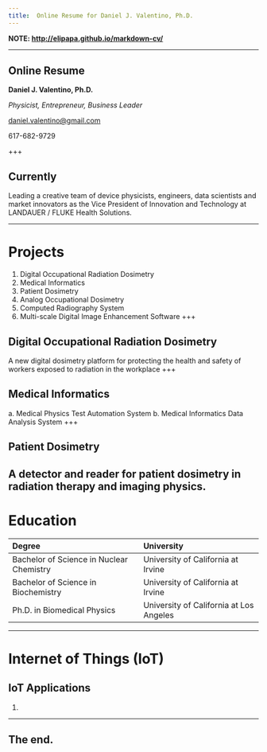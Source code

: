 ```yaml
---
title:  Online Resume for Daniel J. Valentino, Ph.D.
---
```

**NOTE:  http://elipapa.github.io/markdown-cv/**

---
## Online Resume
**Daniel J. Valentino, Ph.D.**

*Physicist, Entrepreneur, Business Leader*

daniel.valentino@gmail.com

617-682-9729

+++
## Currently

Leading a creative team of device physicists, engineers, data scientists and market innovators as the Vice President of Innovation and Technology at LANDAUER / FLUKE Health Solutions.

---
# Projects
1. Digital Occupational Radiation Dosimetry
2. Medical Informatics
3. Patient Dosimetry
4. Analog Occupational Dosimetry
5. Computed Radiography System
6. Multi-scale Digital Image Enhancement Software
+++
## Digital Occupational Radiation Dosimetry
A new digital dosimetry platform for protecting the health and safety of workers exposed to radiation in the workplace
+++
## Medical Informatics
a. Medical Physics Test Automation System
b. Medical Informatics Data Analysis System
+++
## Patient Dosimetry
A detector and reader for patient dosimetry in radiation therapy and imaging physics.
---
# Education
|                                Degree                                |                University               |
|:--------------------------------------------------------------------|:---------------------------------------|
| Bachelor of Science in Nuclear Chemistry | University of California at Irvine |
| Bachelor of Science in Biochemistry | University of California at Irvine |
| Ph.D. in Biomedical Physics  | University of California at Los Angeles |

---
# Internet of Things (IoT)
## IoT Applications
1.
---
## The end.
<!--stackedit_data:
eyJoaXN0b3J5IjpbNDU1MjQ2OTc5LDczNjMyNDE4NSwyMDI2ND
gxMzI5LC0xMjAyODA2NjQ4LC0yMzM4MTM4MTEsMTU4MDM3NjE4
MiwtNjMyNDc2MTQ0LDk3MTUxODc2MiwtNTIwNjQ0Mjg2LC0xMj
QzODI5M119
-->